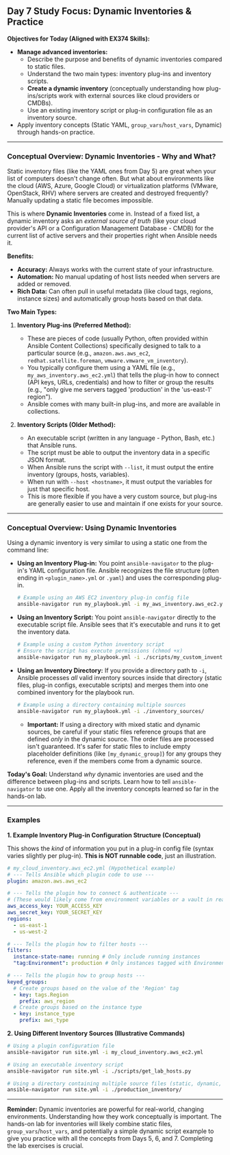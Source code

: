 ## Day 7 Study Focus: Dynamic Inventories & Practice

**Objectives for Today (Aligned with EX374 Skills):**

* **Manage advanced inventories:**
    * Describe the purpose and benefits of dynamic inventories compared to static files.
    * Understand the two main types: inventory plug-ins and inventory scripts.
    * **Create a dynamic inventory** (conceptually understanding how plug-ins/scripts work with external sources like cloud providers or CMDBs).
    * Use an existing inventory script or plug-in configuration file as an inventory source.
* Apply inventory concepts (Static YAML, `group_vars`/`host_vars`, Dynamic) through hands-on practice.

---

### Conceptual Overview: Dynamic Inventories - Why and What?

Static inventory files (like the YAML ones from Day 5) are great when your list of computers doesn't change often. But what about environments like the cloud (AWS, Azure, Google Cloud) or virtualization platforms (VMware, OpenStack, RHV) where servers are created and destroyed frequently? Manually updating a static file becomes impossible.

This is where **Dynamic Inventories** come in. Instead of a fixed list, a dynamic inventory asks an *external source of truth* (like your cloud provider's API or a Configuration Management Database - CMDB) for the current list of active servers and their properties right when Ansible needs it.

**Benefits:**

* **Accuracy:** Always works with the current state of your infrastructure.
* **Automation:** No manual updating of host lists needed when servers are added or removed.
* **Rich Data:** Can often pull in useful metadata (like cloud tags, regions, instance sizes) and automatically group hosts based on that data.

**Two Main Types:**

1.  **Inventory Plug-ins (Preferred Method):**
    * These are pieces of code (usually Python, often provided within Ansible Content Collections) specifically designed to talk to a particular source (e.g., `amazon.aws.aws_ec2`, `redhat.satellite.foreman`, `vmware.vmware_vm_inventory`).
    * You typically configure them using a YAML file (e.g., `my_aws_inventory.aws_ec2.yml`) that tells the plug-in how to connect (API keys, URLs, credentials) and how to filter or group the results (e.g., "only give me servers tagged 'production' in the 'us-east-1' region").
    * Ansible comes with many built-in plug-ins, and more are available in collections.

2.  **Inventory Scripts (Older Method):**
    * An executable script (written in any language - Python, Bash, etc.) that Ansible runs.
    * The script must be able to output the inventory data in a specific JSON format.
    * When Ansible runs the script with `--list`, it must output the entire inventory (groups, hosts, variables).
    * When run with `--host <hostname>`, it must output the variables for just that specific host.
    * This is more flexible if you have a very custom source, but plug-ins are generally easier to use and maintain if one exists for your source.

---

### Conceptual Overview: Using Dynamic Inventories

Using a dynamic inventory is very similar to using a static one from the command line:

* **Using an Inventory Plug-in:** You point `ansible-navigator` to the plug-in's YAML configuration file. Ansible recognizes the file structure (often ending in `<plugin_name>.yml` or `.yaml`) and uses the corresponding plug-in.
    ```bash
    # Example using an AWS EC2 inventory plug-in config file
    ansible-navigator run my_playbook.yml -i my_aws_inventory.aws_ec2.yml
    ```

* **Using an Inventory Script:** You point `ansible-navigator` directly to the executable script file. Ansible sees that it's executable and runs it to get the inventory data.
    ```bash
    # Example using a custom Python inventory script
    # Ensure the script has execute permissions (chmod +x)
    ansible-navigator run my_playbook.yml -i ./scripts/my_custom_inventory.py
    ```

* **Using an Inventory Directory:** If you provide a directory path to `-i`, Ansible processes *all* valid inventory sources inside that directory (static files, plug-in configs, executable scripts) and merges them into one combined inventory for the playbook run.
    ```bash
    # Example using a directory containing multiple sources
    ansible-navigator run my_playbook.yml -i ./inventory_sources/
    ```
    * **Important:** If using a directory with mixed static and dynamic sources, be careful if your static files reference groups that are defined *only* in the dynamic source. The order files are processed isn't guaranteed. It's safer for static files to include empty placeholder definitions (like `[my_dynamic_group]`) for any groups they reference, even if the members come from a dynamic source.

**Today's Goal:** Understand *why* dynamic inventories are used and the difference between plug-ins and scripts. Learn how to tell `ansible-navigator` to use one. Apply all the inventory concepts learned so far in the hands-on lab.

---

### Examples

**1. Example Inventory Plug-in Configuration Structure (Conceptual)**

This shows the *kind* of information you put in a plug-in config file (syntax varies slightly per plug-in). **This is NOT runnable code**, just an illustration.

```yaml
# my_cloud_inventory.aws_ec2.yml (Hypothetical example)
# --- Tells Ansible which plugin code to use ---
plugin: amazon.aws.aws_ec2

# --- Tells the plugin how to connect & authenticate ---
# (These would likely come from environment variables or a vault in reality)
aws_access_key: YOUR_ACCESS_KEY
aws_secret_key: YOUR_SECRET_KEY
regions:
  - us-east-1
  - us-west-2

# --- Tells the plugin how to filter hosts ---
filters:
  instance-state-name: running # Only include running instances
  "tag:Environment": production # Only instances tagged with Environment=production

# --- Tells the plugin how to group hosts ---
keyed_groups:
  # Create groups based on the value of the 'Region' tag
  - key: tags.Region
    prefix: aws_region
  # Create groups based on the instance type
  - key: instance_type
    prefix: aws_type
```

**2. Using Different Inventory Sources (Illustrative Commands)**

```bash
# Using a plugin configuration file
ansible-navigator run site.yml -i my_cloud_inventory.aws_ec2.yml

# Using an executable inventory script
ansible-navigator run site.yml -i ./scripts/get_lab_hosts.py

# Using a directory containing multiple source files (static, dynamic, plugin configs)
ansible-navigator run site.yml -i ./production_inventory/
```

---

**Reminder:** Dynamic inventories are powerful for real-world, changing environments. Understanding how they work conceptually is important. The hands-on lab for inventories will likely combine static files, `group_vars`/`host_vars`, and potentially a simple dynamic script example to give you practice with all the concepts from Days 5, 6, and 7. Completing the lab exercises is crucial.
